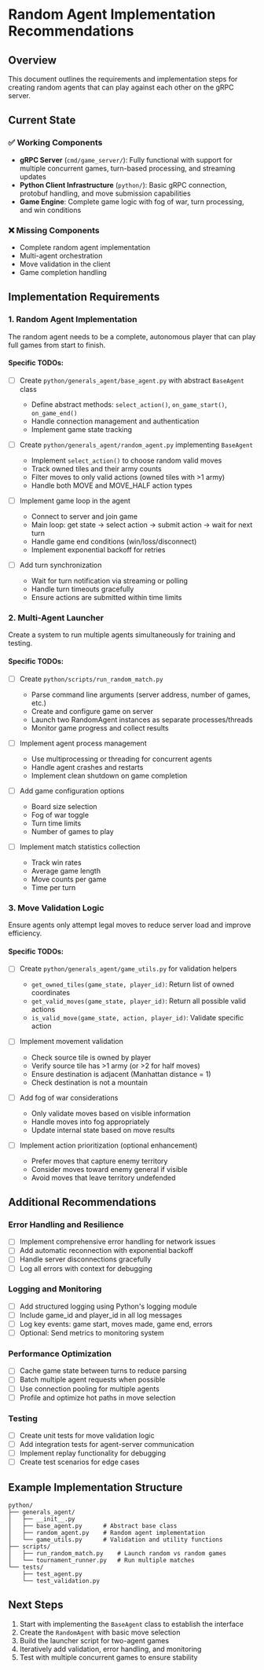 # Random Agent Implementation Recommendations

## Overview
This document outlines the requirements and implementation steps for creating random agents that can play against each other on the gRPC server.

## Current State

### ✅ Working Components
- **gRPC Server** (`cmd/game_server/`): Fully functional with support for multiple concurrent games, turn-based processing, and streaming updates
- **Python Client Infrastructure** (`python/`): Basic gRPC connection, protobuf handling, and move submission capabilities
- **Game Engine**: Complete game logic with fog of war, turn processing, and win conditions

### ❌ Missing Components
- Complete random agent implementation
- Multi-agent orchestration
- Move validation in the client
- Game completion handling

## Implementation Requirements

### 1. Random Agent Implementation

The random agent needs to be a complete, autonomous player that can play full games from start to finish.

#### Specific TODOs:
- [ ] Create `python/generals_agent/base_agent.py` with abstract `BaseAgent` class
  - Define abstract methods: `select_action()`, `on_game_start()`, `on_game_end()`
  - Handle connection management and authentication
  - Implement game state tracking

- [ ] Create `python/generals_agent/random_agent.py` implementing `BaseAgent`
  - Implement `select_action()` to choose random valid moves
  - Track owned tiles and their army counts
  - Filter moves to only valid actions (owned tiles with >1 army)
  - Handle both MOVE and MOVE_HALF action types

- [ ] Implement game loop in the agent
  - Connect to server and join game
  - Main loop: get state → select action → submit action → wait for next turn
  - Handle game end conditions (win/loss/disconnect)
  - Implement exponential backoff for retries

- [ ] Add turn synchronization
  - Wait for turn notification via streaming or polling
  - Handle turn timeouts gracefully
  - Ensure actions are submitted within time limits

### 2. Multi-Agent Launcher

Create a system to run multiple agents simultaneously for training and testing.

#### Specific TODOs:
- [ ] Create `python/scripts/run_random_match.py`
  - Parse command line arguments (server address, number of games, etc.)
  - Create and configure game on server
  - Launch two RandomAgent instances as separate processes/threads
  - Monitor game progress and collect results

- [ ] Implement agent process management
  - Use multiprocessing or threading for concurrent agents
  - Handle agent crashes and restarts
  - Implement clean shutdown on game completion

- [ ] Add game configuration options
  - Board size selection
  - Fog of war toggle
  - Turn time limits
  - Number of games to play

- [ ] Implement match statistics collection
  - Track win rates
  - Average game length
  - Move counts per game
  - Time per turn

### 3. Move Validation Logic

Ensure agents only attempt legal moves to reduce server load and improve efficiency.

#### Specific TODOs:
- [ ] Create `python/generals_agent/game_utils.py` for validation helpers
  - `get_owned_tiles(game_state, player_id)`: Return list of owned coordinates
  - `get_valid_moves(game_state, player_id)`: Return all possible valid actions
  - `is_valid_move(game_state, action, player_id)`: Validate specific action

- [ ] Implement movement validation
  - Check source tile is owned by player
  - Verify source tile has >1 army (or >2 for half moves)
  - Ensure destination is adjacent (Manhattan distance = 1)
  - Check destination is not a mountain

- [ ] Add fog of war considerations
  - Only validate moves based on visible information
  - Handle moves into fog appropriately
  - Update internal state based on move results

- [ ] Implement action prioritization (optional enhancement)
  - Prefer moves that capture enemy territory
  - Consider moves toward enemy general if visible
  - Avoid moves that leave territory undefended

## Additional Recommendations

### Error Handling and Resilience
- [ ] Implement comprehensive error handling for network issues
- [ ] Add automatic reconnection with exponential backoff
- [ ] Handle server disconnections gracefully
- [ ] Log all errors with context for debugging

### Logging and Monitoring
- [ ] Add structured logging using Python's logging module
- [ ] Include game_id and player_id in all log messages
- [ ] Log key events: game start, moves made, game end, errors
- [ ] Optional: Send metrics to monitoring system

### Performance Optimization
- [ ] Cache game state between turns to reduce parsing
- [ ] Batch multiple agent requests when possible
- [ ] Use connection pooling for multiple agents
- [ ] Profile and optimize hot paths in move selection

### Testing
- [ ] Create unit tests for move validation logic
- [ ] Add integration tests for agent-server communication
- [ ] Implement replay functionality for debugging
- [ ] Create test scenarios for edge cases

## Example Implementation Structure

```
python/
├── generals_agent/
│   ├── __init__.py
│   ├── base_agent.py      # Abstract base class
│   ├── random_agent.py    # Random agent implementation
│   └── game_utils.py      # Validation and utility functions
├── scripts/
│   ├── run_random_match.py    # Launch random vs random games
│   └── tournament_runner.py   # Run multiple matches
└── tests/
    ├── test_agent.py
    └── test_validation.py
```

## Next Steps

1. Start with implementing the `BaseAgent` class to establish the interface
2. Create the `RandomAgent` with basic move selection
3. Build the launcher script for two-agent games
4. Iteratively add validation, error handling, and monitoring
5. Test with multiple concurrent games to ensure stability